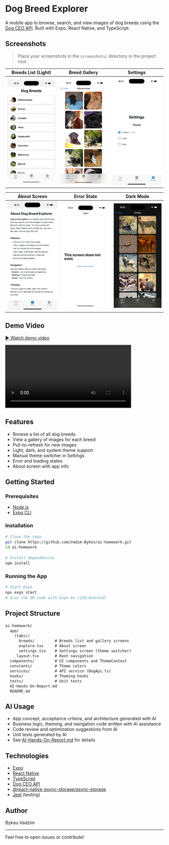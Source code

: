 # Dog Breed Explorer

A mobile app to browse, search, and view images of dog breeds using the [Dog CEO API](https://dog.ceo/dog-api/). Built with Expo, React Native, and TypeScript.

## Screenshots

> Place your screenshots in the `screenshots/` directory in the project root.

|                Breeds List (Light)                |               Breed Gallery               |               Settings                |
| :-----------------------------------------------: | :---------------------------------------: | :-----------------------------------: |
| ![Breeds List](screenshots/breeds-list-light.png) | ![Gallery](screenshots/breed-gallery.png) | ![Settings](screenshots/settings.png) |

|          About Screen           |           Error State           |                  Dark Mode                  |
| :-----------------------------: | :-----------------------------: | :-----------------------------------------: |
| ![About](screenshots/about.png) | ![Error](screenshots/error.png) | ![Dark](screenshots/breed-gallery-dark.png) |

## Demo Video

[▶️ Watch demo video](screenshots/video.mp4)

<video src="screenshots/video.mp4" controls width="400"></video>

## Features

- Browse a list of all dog breeds
- View a gallery of images for each breed
- Pull-to-refresh for new images
- Light, dark, and system theme support
- Manual theme switcher in Settings
- Error and loading states
- About screen with app info

## Getting Started

### Prerequisites

- [Node.js](https://nodejs.org/)
- [Expo CLI](https://docs.expo.dev/get-started/installation/)

### Installation

```sh
# Clone the repo
git clone https://github.com/Vadim-Bykov/ai-homework.git
cd ai-homework

# Install dependencies
npm install
```

### Running the App

```sh
# Start Expo
npx expo start
# Scan the QR code with Expo Go (iOS/Android)
```

## Project Structure

```
ai-homework/
  app/
    (tabs)/
      breeds/         # Breeds list and gallery screens
      explore.tsx     # About screen
      settings.tsx    # Settings screen (theme switcher)
    _layout.tsx       # Root navigation
  components/         # UI components and ThemeContext
  constants/          # Theme colors
  services/           # API service (DogApi.ts)
  hooks/              # Theming hooks
  tests/              # Unit tests
  AI-Hands-On-Report.md
  README.md
```

## AI Usage

- App concept, acceptance criteria, and architecture generated with AI
- Business logic, theming, and navigation code written with AI assistance
- Code review and optimization suggestions from AI
- Unit tests generated by AI
- See [AI-Hands-On-Report.md](./AI-Hands-On-Report.md) for details

## Technologies

- [Expo](https://expo.dev/)
- [React Native](https://reactnative.dev/)
- [TypeScript](https://www.typescriptlang.org/)
- [Dog CEO API](https://dog.ceo/dog-api/)
- [@react-native-async-storage/async-storage](https://react-native-async-storage.github.io/async-storage/)
- [Jest](https://jestjs.io/) (testing)

## Author

Bykau Vadzim

---

Feel free to open issues or contribute!
